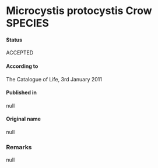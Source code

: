 Microcystis protocystis Crow SPECIES
=======

#### Status
ACCEPTED

#### According to
The Catalogue of Life, 3rd January 2011

#### Published in
null

#### Original name
null

### Remarks
null